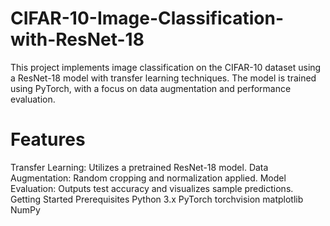 # CIFAR-10-Image-Classification-with-ResNet-18
This project implements image classification on the CIFAR-10 dataset using a ResNet-18 model with transfer learning techniques. The model is trained using PyTorch, with a focus on data augmentation and performance evaluation.
# Features
Transfer Learning: Utilizes a pretrained ResNet-18 model.
Data Augmentation: Random cropping and normalization applied.
Model Evaluation: Outputs test accuracy and visualizes sample predictions.
Getting Started
Prerequisites
Python 3.x
PyTorch
torchvision
matplotlib
NumPy
